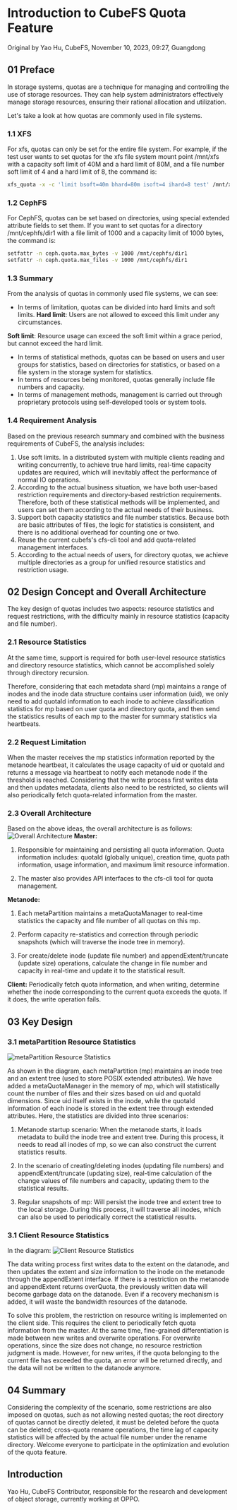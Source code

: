 # Introduction to CubeFS Quota Feature

Original by Yao Hu, CubeFS, November 10, 2023, 09:27, Guangdong

## 01 Preface

In storage systems, quotas are a technique for managing and controlling the use of storage resources. They can help system administrators effectively manage storage resources, ensuring their rational allocation and utilization.

Let's take a look at how quotas are commonly used in file systems.

### 1.1 XFS
For xfs, quotas can only be set for the entire file system. For example, if the test user wants to set quotas for the xfs file system mount point /mnt/xfs with a capacity soft limit of 40M and a hard limit of 80M, and a file number soft limit of 4 and a hard limit of 8, the command is:

```bash
xfs_quota -x -c 'limit bsoft=40m bhard=80m isoft=4 ihard=8 test' /mnt/xfs
```

### 1.2 CephFS

For CephFS, quotas can be set based on directories, using special extended attribute fields to set them. If you want to set quotas for a directory /mnt/cephfs/dir1 with a file limit of 1000 and a capacity limit of 1000 bytes, the command is:

```bash
setfattr -n ceph.quota.max_bytes -v 1000 /mnt/cephfs/dir1
setfattr -n ceph.quota.max_files -v 1000 /mnt/cephfs/dir1
```
### 1.3 Summary

From the analysis of quotas in commonly used file systems, we can see:

- In terms of limitation, quotas can be divided into hard limits and soft limits.
**Hard limit**: Users are not allowed to exceed this limit under any circumstances.

**Soft limit**: Resource usage can exceed the soft limit within a grace period, but cannot exceed the hard limit.

- In terms of statistical methods, quotas can be based on users and user groups for statistics, based on directories for statistics, or based on a file system in the storage system for statistics.
- In terms of resources being monitored, quotas generally include file numbers and capacity.
- In terms of management methods, management is carried out through proprietary protocols using self-developed tools or system tools.

### 1.4 Requirement Analysis

Based on the previous research summary and combined with the business requirements of CubeFS, the analysis includes:

1. Use soft limits. In a distributed system with multiple clients reading and writing concurrently, to achieve true hard limits, real-time capacity updates are required, which will inevitably affect the performance of normal IO operations.
2. According to the actual business situation, we have both user-based restriction requirements and directory-based restriction requirements. Therefore, both of these statistical methods will be implemented, and users can set them according to the actual needs of their business.
3. Support both capacity statistics and file number statistics. Because both are basic attributes of files, the logic for statistics is consistent, and there is no additional overhead for counting one or two.
4. Reuse the current cubefs's cfs-cli tool and add quota-related management interfaces.
5. According to the actual needs of users, for directory quotas, we achieve multiple directories as a group for unified resource statistics and restriction usage.

## 02 Design Concept and Overall Architecture

The key design of quotas includes two aspects: resource statistics and request restrictions, with the difficulty mainly in resource statistics (capacity and file number).

### 2.1 Resource Statistics

At the same time, support is required for both user-level resource statistics and directory resource statistics, which cannot be accomplished solely through directory recursion. 

Therefore, considering that each metadata shard (mp) maintains a range of inodes and the inode data structure contains user information (uid), we only need to add quotaId information to each inode to achieve classification statistics for mp based on user quota and directory quota, and then send the statistics results of each mp to the master for summary statistics via heartbeats.

### 2.2 Request Limitation

When the master receives the mp statistics information reported by the metanode heartbeat, it calculates the usage capacity of uid or quotaId and returns a message via heartbeat to notify each metanode node if the threshold is reached. Considering that the write process first writes data and then updates metadata, clients also need to be restricted, so clients will also periodically fetch quota-related information from the master.

### 2.3 Overall Architecture

Based on the above ideas, the overall architecture is as follows:
![Overall Architecture](/images/blog/Introduction_to_CubeFS_quota_features_architecture.png)
**Master:**

1. Responsible for maintaining and persisting all quota information. Quota information includes: quotaId (globally unique), creation time, quota path information, usage information, and maximum limit resource information.
   
2. The master also provides API interfaces to the cfs-cli tool for quota management.
   
**Metanode:**

1. Each metaPartition maintains a metaQuotaManager to real-time statistics the capacity and file number of all quotas on this mp.
   
2. Perform capacity re-statistics and correction through periodic snapshots (which will traverse the inode tree in memory).
   
3. For create/delete inode (update file number) and appendExtent/truncate (update size) operations, calculate the change in file number and capacity in real-time and update it to the statistical result.
   

**Client:**
Periodically fetch quota information, and when writing, determine whether the inode corresponding to the current quota exceeds the quota. If it does, the write operation fails.

## 03 Key Design

### 3.1 metaPartition Resource Statistics
![metaPartition Resource Statistics](/images/blog/Introduction_to_CubeFS_quota_features_mp.png)

As shown in the diagram, each metaPartition (mp) maintains an inode tree and an extent tree (used to store POSIX extended attributes). We have added a metaQuotaManager in the memory of mp, which will statistically count the number of files and their sizes based on uid and quotaId dimensions. Since uid itself exists in the inode, while the quotaId information of each inode is stored in the extent tree through extended attributes. Here, the statistics are divided into three scenarios:

1. Metanode startup scenario: When the metanode starts, it loads metadata to build the inode tree and extent tree. During this process, it needs to read all inodes of mp, so we can also construct the current statistics results.
   
2. In the scenario of creating/deleting inodes (updating file numbers) and appendExtent/truncate (updating size), real-time calculation of the change values of file numbers and capacity, updating them to the statistical results.
   
3. Regular snapshots of mp: Will persist the inode tree and extent tree to the local storage. During this process, it will traverse all inodes, which can also be used to periodically correct the statistical results.

### 3.1 Client Resource Statistics
In the diagram:
![Client Resource Statistics](/images/blog/Introduction_to_CubeFS_quota_features_client.png)

The data writing process first writes data to the extent on the datanode, and then updates the extent and size information to the inode on the metanode through the appendExtent interface. If there is a restriction on the metanode and appendExtent returns overQuota, the previously written data will become garbage data on the datanode. Even if a recovery mechanism is added, it will waste the bandwidth resources of the datanode.

To solve this problem, the restriction on resource writing is implemented on the client side. This requires the client to periodically fetch quota information from the master. At the same time, fine-grained differentiation is made between new writes and overwrite operations. For overwrite operations, since the size does not change, no resource restriction judgment is made. However, for new writes, if the quota belonging to the current file has exceeded the quota, an error will be returned directly, and the data will not be written to the datanode anymore.

## 04 Summary

Considering the complexity of the scenario, some restrictions are also imposed on quotas, such as not allowing nested quotas; the root directory of quotas cannot be directly deleted, it must be deleted before the quota can be deleted; cross-quota rename operations, the time lag of capacity statistics will be affected by the actual file number under the rename directory. Welcome everyone to participate in the optimization and evolution of the quota feature.

## Introduction 
Yao Hu, CubeFS Contributor, responsible for the research and development of object storage, currently working at OPPO.